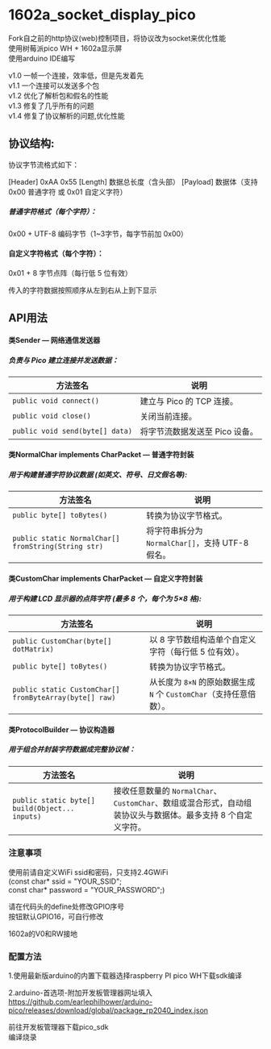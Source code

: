 # 1602a_socket_display_pico
Fork自之前的http协议(web)控制项目，将协议改为socket来优化性能  
使用树莓派pico WH + 1602a显示屏  
使用arduino IDE编写  

v1.0 一帧一个连接，效率低，但是先发着先  
v1.1 一个连接可以发送多个包  
v1.2 优化了解析包和假名的性能  
v1.3 修复了几乎所有的问题  
v1.4 修复了协议解析的问题,优化性能  

## 协议结构:  
协议字节流格式如下：

[Header]    0xAA 0x55
[Length]    数据总长度（含头部）
[Payload]   数据体（支持 0x00 普通字符 或 0x01 自定义字符）

##### 普通字符格式（每个字符）：
0x00 + UTF-8 编码字节（1~3字节，每字节前加 0x00）
#### 自定义字符格式（每个字符）：
0x01 + 8 字节点阵（每行低 5 位有效）

传入的字符数据按照顺序从左到右从上到下显示  


## API用法  
#### 类Sender — 网络通信发送器 
##### 负责与 Pico 建立连接并发送数据：

| 方法签名                            | 说明                 |
| ------------------------------- | ------------------ |
| `public void connect()`         | 建立与 Pico 的 TCP 连接。 |
| `public void close()`           | 关闭当前连接。            |
| `public void send(byte[] data)` | 将字节流数据发送至 Pico 设备。 |


#### 类NormalChar implements CharPacket — 普通字符封装  
##### 用于构建普通字符协议数据 (如英文、符号、日文假名等):  

| 方法签名                                                | 说明                                  |
| --------------------------------------------------- | ----------------------------------- |
| `public byte[] toBytes()`                           | 转换为协议字节格式。                          |
| `public static NormalChar[] fromString(String str)` | 将字符串拆分为 `NormalChar[]`，支持 UTF-8 假名。 |

#### 类CustomChar implements CharPacket — 自定义字符封装  
##### 用于构建 LCD 显示器的点阵字符 (最多 8 个，每个为 5×8 格):

| 方法签名                                                   | 说明                                             |
| ------------------------------------------------------ | ---------------------------------------------- |
| `public CustomChar(byte[] dotMatrix)`                  | 以 8 字节数组构造单个自定义字符（每行低 5 位有效）。                  |
| `public byte[] toBytes()`                              | 转换为协议字节格式。                                     |
| `public static CustomChar[] fromByteArray(byte[] raw)` | 从长度为 `8×N` 的原始数据生成 `N` 个 `CustomChar`（支持任意倍数）。 |

#### 类ProtocolBuilder — 协议构造器  
##### 用于组合并封装字符数据成完整协议帧：

|方法签名|说明|
|---|---|
|`public static byte[] build(Object... inputs)`|接收任意数量的 `NormalChar`、`CustomChar`、数组或混合形式，自动组装协议头与数据体。最多支持 8 个自定义字符。|

### 注意事项
使用前请自定义WiFi ssid和密码，只支持2.4GWiFi  
(const char* ssid = "YOUR_SSID";  
const char* password = "YOUR_PASSWORD";)

请在代码头的define处修改GPIO序号  
按钮默认GPIO16，可自行修改

1602a的V0和RW接地

### 配置方法
1.使用最新版arduino的内置下载器选择raspberry PI pico WH下载sdk编译  

2.arduino-首选项-附加开发板管理器网址填入  
https://github.com/earlephilhower/arduino-pico/releases/download/global/package_rp2040_index.json

前往开发板管理器下载pico_sdk  
编译烧录
